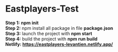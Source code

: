 # Eastplayers-Test

<strong>Step 1:</strong> <strong>npm init</strong><br />
<strong>Step 2:</strong> npm install all package in file <strong>package.json</strong> <br />
<strong>Step 3:</strong> launch the project with <strong>npm start</strong> <br />
<strong>Step 4:</strong> build the project with <strong>npm run build</strong> <br />
<strong>Netlify: </strong><strong><a>https://eastplayers-levantien.netlify.app/</a></strong> <br />
